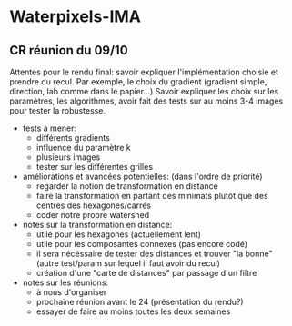 # Waterpixels-IMA

## CR réunion du 09/10
Attentes pour le rendu final: savoir expliquer l'implémentation choisie et prendre du recul. Par exemple, le choix du gradient (gradient simple, direction, lab comme dans le papier...) Savoir expliquer les choix sur les paramètres, les algorithmes, avoir fait des tests sur au moins 3-4 images pour tester la robustesse.
- tests à mener:
    - différents gradients
    - influence du paramètre k
    - plusieurs images
    - tester sur les différentes grilles
- améliorations et avancées potentielles: (dans l'ordre de priorité)
    - regarder la notion de transformation en distance
    - faire la transformation en partant des minimats plutôt que des centres des hexagones/carrés
    - coder notre propre watershed
- notes sur la transformation en distance:
    - utile pour les hexagones (actuellement lent)
    - utile pour les composantes connexes (pas encore codé)
    - il sera nécéssaire de tester des distances et trouver "la bonne" (autre test/param sur lequel il faut avoir du recul)
    - création d'une "carte de distances" par passage d'un filtre
- notes sur les réunions:
    - à nous d'organiser
    - prochaine réunion avant le 24 (présentation du rendu?)
    - essayer de faire au moins toutes les deux semaines